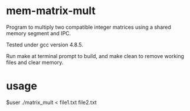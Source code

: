 # mem-matrix-mult
Program to multiply two compatible integer matrices using a shared memory segment and IPC.

Tested under gcc version 4.8.5.

Run make at terminal prompt to build, and make clean to remove working files and clear memory.

# usage
$user ./matrix_mult < file1.txt file2.txt
